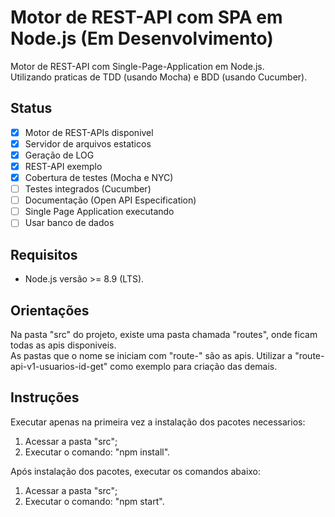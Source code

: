 # Motor de REST-API com SPA em Node.js (Em Desenvolvimento)
Motor de REST-API com Single-Page-Application em Node.js.  
Utilizando praticas de TDD (usando Mocha) e BDD (usando Cucumber).

## Status
- [x] Motor de REST-APIs disponivel
- [x] Servidor de arquivos estaticos
- [x] Geração de LOG
- [x] REST-API exemplo
- [x] Cobertura de testes (Mocha e NYC)
- [ ] Testes integrados (Cucumber)
- [ ] Documentação (Open API Especification)
- [ ] Single Page Application executando
- [ ] Usar banco de dados

## Requisitos
* Node.js versão >= 8.9 (LTS).

## Orientações
Na pasta "src" do projeto, existe uma pasta chamada "routes", onde ficam todas as apis disponiveis.  
As pastas que o nome se iniciam com "route-" são as apis.
Utilizar a "route-api-v1-usuarios-id-get" como exemplo para criação das demais.

## Instruções
Executar apenas na primeira vez a instalação dos pacotes necessarios:
1. Acessar a pasta "src";
2. Executar o comando: "npm install".  

Após instalação dos pacotes, executar os comandos abaixo:
1. Acessar a pasta "src";
2. Executar o comando: "npm start".
